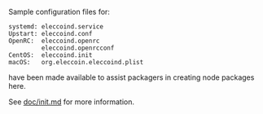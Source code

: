 Sample configuration files for:
```
systemd: eleccoind.service
Upstart: eleccoind.conf
OpenRC:  eleccoind.openrc
         eleccoind.openrcconf
CentOS:  eleccoind.init
macOS:   org.eleccoin.eleccoind.plist
```
have been made available to assist packagers in creating node packages here.

See [doc/init.md](../../doc/init.md) for more information.
